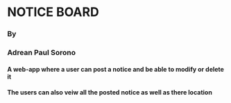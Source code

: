 # NOTICE BOARD
### By
### Adrean Paul Sorono

#### A web-app where a user can post a notice and be able to modify or delete it
#### The users can also veiw all the posted notice as well as there location
